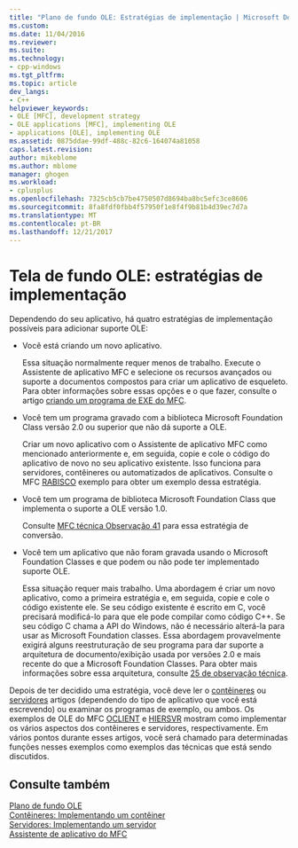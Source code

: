 ```yaml
---
title: "Plano de fundo OLE: Estratégias de implementação | Microsoft Docs"
ms.custom: 
ms.date: 11/04/2016
ms.reviewer: 
ms.suite: 
ms.technology:
- cpp-windows
ms.tgt_pltfrm: 
ms.topic: article
dev_langs:
- C++
helpviewer_keywords:
- OLE [MFC], development strategy
- OLE applications [MFC], implementing OLE
- applications [OLE], implementing OLE
ms.assetid: 0875ddae-99df-488c-82c6-164074a81058
caps.latest.revision: 
author: mikeblome
ms.author: mblome
manager: ghogen
ms.workload:
- cplusplus
ms.openlocfilehash: 7325cb5cb7be4750507d8694ba8bc5efc3ce8606
ms.sourcegitcommit: 8fa8fdf0fbb4f57950f1e8f4f9b81b4d39ec7d7a
ms.translationtype: MT
ms.contentlocale: pt-BR
ms.lasthandoff: 12/21/2017
---
```

# <a name="ole-background-implementation-strategies"></a>Tela de fundo OLE: estratégias de implementação
Dependendo do seu aplicativo, há quatro estratégias de implementação possíveis para adicionar suporte OLE:  
  
-   Você está criando um novo aplicativo.  
  
     Essa situação normalmente requer menos de trabalho. Execute o Assistente de aplicativo MFC e selecione os recursos avançados ou suporte a documentos compostos para criar um aplicativo de esqueleto. Para obter informações sobre essas opções e o que fazer, consulte o artigo [criando um programa de EXE do MFC](../mfc/reference/mfc-application-wizard.md).  
  
-   Você tem um programa gravado com a biblioteca Microsoft Foundation Class versão 2.0 ou superior que não dá suporte a OLE.  
  
     Criar um novo aplicativo com o Assistente de aplicativo MFC como mencionado anteriormente e, em seguida, copie e cole o código do aplicativo de novo no seu aplicativo existente. Isso funciona para servidores, contêineres ou automatizados de aplicativos. Consulte o MFC [RABISCO](../visual-cpp-samples.md) exemplo para obter um exemplo dessa estratégia.  
  
-   Você tem um programa de biblioteca Microsoft Foundation Class que implementa o suporte a OLE versão 1.0.  
  
     Consulte [MFC técnica Observação 41](../mfc/tn041-mfc-ole1-migration-to-mfc-ole-2.md) para essa estratégia de conversão.  
  
-   Você tem um aplicativo que não foram gravada usando o Microsoft Foundation Classes e que podem ou não pode ter implementado suporte OLE.  
  
     Essa situação requer mais trabalho. Uma abordagem é criar um novo aplicativo, como a primeira estratégia e, em seguida, copie e cole o código existente ele. Se seu código existente é escrito em C, você precisará modificá-lo para que ele pode compilar como código C++. Se seu código C chama a API do Windows, não é necessário alterá-la para usar as Microsoft Foundation classes. Essa abordagem provavelmente exigirá alguns reestruturação de seu programa para dar suporte a arquitetura de documento/exibição usada por versões 2.0 e mais recente do que a Microsoft Foundation Classes. Para obter mais informações sobre essa arquitetura, consulte [25 de observação técnica](../mfc/tn025-document-view-and-frame-creation.md).  
  
 Depois de ter decidido uma estratégia, você deve ler o [contêineres](../mfc/containers.md) ou [servidores](../mfc/servers.md) artigos (dependendo do tipo de aplicativo que você está escrevendo) ou examinar os programas de exemplo, ou ambos. Os exemplos de OLE do MFC [OCLIENT](../visual-cpp-samples.md) e [HIERSVR](../visual-cpp-samples.md) mostram como implementar os vários aspectos dos contêineres e servidores, respectivamente. Em vários pontos durante esses artigos, você será chamado para determinadas funções nesses exemplos como exemplos das técnicas que está sendo discutidos.  
  
## <a name="see-also"></a>Consulte também  
 [Plano de fundo OLE](../mfc/ole-background.md)   
 [Contêineres: Implementando um contêiner](../mfc/containers-implementing-a-container.md)   
 [Servidores: Implementando um servidor](../mfc/servers-implementing-a-server.md)   
 [Assistente de aplicativo do MFC](../mfc/reference/mfc-application-wizard.md)

